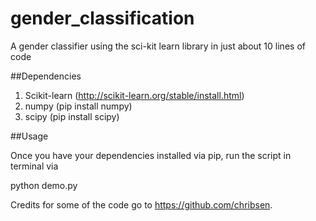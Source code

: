 # gender_classification
A gender classifier using the sci-kit learn library in just about 10 lines of code

##Dependencies

1. Scikit-learn (http://scikit-learn.org/stable/install.html)
2. numpy (pip install numpy)
3. scipy (pip install scipy)

##Usage

Once you have your dependencies installed via pip, run the script in terminal via

python demo.py

Credits for some of the code go to https://github.com/chribsen.
